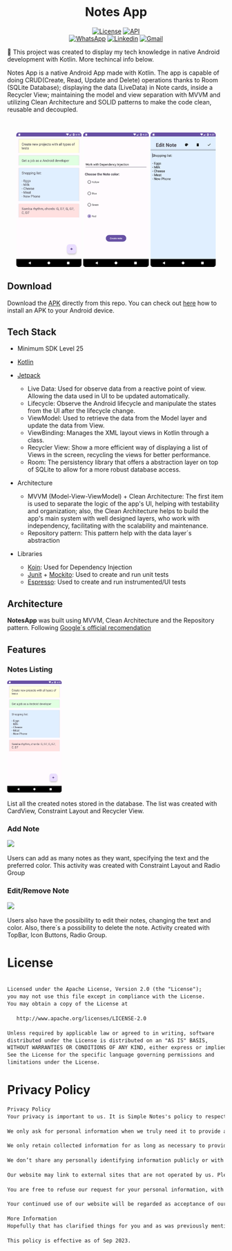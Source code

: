 <h1 align="center">Notes App</h1>

<p align="center">
  <a href="https://opensource.org/licenses/Apache-2.0"><img alt="License" src="https://img.shields.io/badge/License-Apache%202.0-blue.svg"/></a>
  <a href="https://android-arsenal.com/api"> <img alt="API" src="https://img.shields.io/badge/API-25%2B-brightgreen.svg?style=flat"/></a>

  <br>
  <a href="https://wa.me/+5521990399627"><img alt="WhatsApp" src="https://img.shields.io/badge/WhatsApp-25D366?style=for-the-badge&logo=whatsapp&logoColor=white"/></a>
  <a href="https://www.linkedin.com/in/vinicius-santos-b217b5168/"><img alt="Linkedin" src="https://img.shields.io/badge/LinkedIn-0077B5?style=for-the-badge&logo=linkedin&logoColor=white"/></a>
  <a href="mailto:viniciusantos0898@gmail.com"><img alt="Gmail" src="https://img.shields.io/badge/Gmail-D14836?style=for-the-badge&logo=gmail&logoColor=white"/></a>
</p>

<p align="center">  
  
📖 This project was created to display my tech knowledge in native Android development with Kotlin. More techincal info below.

Notes App is a native Android App made with Kotlin. The app is capable of doing CRUD(Create, Read, Update and Delete) operations thanks to Room (SQLite Database); displaying the data (LiveData) in Note cards, inside a Recycler View; maintaining the model and view separation with MVVM and utilizing Clean Architecture and SOLID patterns to make the code clean, reusable and decoupled.
</p>

</br>

<p float="left" align="center">
  <img alt="screenshot" width="30%" src="screenshots/Main_screen.png"/>
  <img alt="screenshot" width="30%" src="screenshots/create_note.png"/>
  <img alt="screenshot" width="30%" src="screenshots/open_note_scrren.png"/>
</p>

## Download

Download the <a href="https://github.com/N0stalgiaUltra/NotesApp/tree/main/apk">APK</a> directly from this repo. You can check out <a href="https://www.google.com/search?q=how+to+install+apk+in+android">here</a> how to install an APK to your Android device.

## Tech Stack

- Minimum SDK Level 25
- <a href="https://kotlinlang.org/">Kotlin</a>

- [Jetpack](https://developer.android.com/jetpack?hl=pt-br)
  - Live Data: Used for observe data from a reactive point of view. Allowing the data used in UI to be updated automatically.
  - Lifecycle: Observe the Android lifecycle and manipulate the states from the UI after the lifecycle change.
  - ViewModel: Used to retrieve the data from the Model layer and update the data from View.
  - ViewBinding: Manages the XML layout views in Kotlin through a class.
  - Recycler View: Show a more efficient way of displaying a list of Views in the screen, recycling the views for better performance.
  - Room: The persistency library that offers a abstraction layer on top of SQLite to allow for a more robust database access.
    
- Architecture
  - MVVM (Model-View-ViewModel) + Clean Architecture: The first item is used to separate the logic of the app's UI, helping with testability and organization; also, the Clean Architecture helps to build the app's main system with well designed layers, who work with independency, facilitating with the scalability and maintenance.
  - Repository pattern: This pattern help with the data layer´s abstraction

- Libraries  
  - [Koin](https://insert-koin.io/): Used for Dependency Injection
  - [Junit](https://junit.org/junit5/) + [Mockito](https://site.mockito.org/): Used to create and run unit tests
  - [Espresso](https://developer.android.com/training/testing/espresso?hl=pt-br): Used to create and run instrumented/UI tests

## Architecture
**NotesApp** was built using MVVM, Clean Architecture and the Repository pattern. Following [Google´s official recomendation](https://developer.android.com/topic/architecture)
</br>

## Features

### Notes Listing
<img alt="screenshot" width="25%" src="screenshots/Main_screen.png"/>

List all the created notes stored in the database. The list was created with CardView, Constraint Layout and Recycler View.


### Add Note
<img src="screenshots/createnotegid.gif" width="25%"/>

Users can add as many notes as they want, specifying the text and the preferred color. This activity was created with Constraint Layout and Radio Group

### Edit/Remove Note
<img src="screenshots/editnote.gif" width="25%"/>

Users also have the possibility to edit their notes, changing the text and color. Also, there´s a possibility to delete the note. Activity created with TopBar, Icon Buttons, Radio Group. 


# License
```xml

Licensed under the Apache License, Version 2.0 (the "License");
you may not use this file except in compliance with the License.
You may obtain a copy of the License at

   http://www.apache.org/licenses/LICENSE-2.0

Unless required by applicable law or agreed to in writing, software
distributed under the License is distributed on an "AS IS" BASIS,
WITHOUT WARRANTIES OR CONDITIONS OF ANY KIND, either express or implied.
See the License for the specific language governing permissions and
limitations under the License.
```

# Privacy Policy

```html 
Privacy Policy
Your privacy is important to us. It is Simple Notes's policy to respect your privacy regarding any information we may collect from you across our website, Simple Notes, and other sites we own and operate.

We only ask for personal information when we truly need it to provide a service to you. We collect it by fair and lawful means, with your knowledge and consent. We also let you know why we’re collecting it and how it will be used.

We only retain collected information for as long as necessary to provide you with your requested service. What data we store, we’ll protect within commercially acceptable means to prevent loss and theft, as well as unauthorised access, disclosure, copying, use or modification.

We don’t share any personally identifying information publicly or with third-parties, except when required to by law.

Our website may link to external sites that are not operated by us. Please be aware that we have no control over the content and practices of these sites, and cannot accept responsibility or liability for their respective privacy policies.

You are free to refuse our request for your personal information, with the understanding that we may be unable to provide you with some of your desired services.

Your continued use of our website will be regarded as acceptance of our practices around privacy and personal information. If you have any questions about how we handle user data and personal information, feel free to contact us.

More Information
Hopefully that has clarified things for you and as was previously mentioned if there is something that you aren't sure whether you need or not it's usually safer to leave cookies enabled in case it does interact with one of the features you use on our site.

This policy is effective as of Sep 2023.
```

